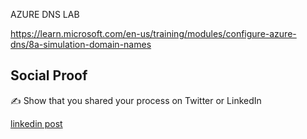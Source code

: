 AZURE DNS LAB

https://learn.microsoft.com/en-us/training/modules/configure-azure-dns/8a-simulation-domain-names



## Social Proof

✍️ Show that you shared your process on Twitter or LinkedIn

[linkedin post](https://www.linkedin.com/posts/andrew-leddy_100daysofcloud-activity-7151068627394318338-bS1A?utm_source=share&utm_medium=member_desktop)

